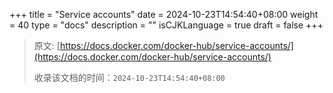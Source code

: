 +++
title = "Service accounts"
date = 2024-10-23T14:54:40+08:00
weight = 40
type = "docs"
description = ""
isCJKLanguage = true
draft = false
+++

> 原文: [https://docs.docker.com/docker-hub/service-accounts/](https://docs.docker.com/docker-hub/service-accounts/)
>
> 收录该文档的时间：`2024-10-23T14:54:40+08:00`

